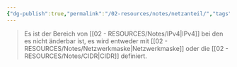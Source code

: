 ```yaml
---
{"dg-publish":true,"permalink":"/02-resources/notes/netzanteil/","tags":["netzwerk/ip/ipv4"],"noteIcon":"","updated":"2025-07-12T13:31:41.307+02:00"}
---
```


>Es ist der Bereich von [[02 - RESOURCES/Notes/IPv4\|IPv4]] bei den es nicht änderbar ist, es wird entweder mit [[02 - RESOURCES/Notes/Netzwerkmaske\|Netzwerkmaske]] oder die [[02 - RESOURCES/Notes/CIDR\|CIDR]] definiert.

<style> .container {font-family: sans-serif; text-align: center;} .button-wrapper button {z-index: 1;height: 40px; width: 100px; margin: 10px;padding: 5px;} .excalidraw .App-menu_top .buttonList { display: flex;} .excalidraw-wrapper { height: 800px; margin: 50px; position: relative;} :root[dir="ltr"] .excalidraw .layer-ui__wrapper .zen-mode-transition.App-menu_bottom--transition-left {transform: none;} </style><script src="https://cdn.jsdelivr.net/npm/react@17/umd/react.production.min.js"></script><script src="https://cdn.jsdelivr.net/npm/react-dom@17/umd/react-dom.production.min.js"></script><script type="text/javascript" src="https://cdn.jsdelivr.net/npm/@excalidraw/excalidraw@0/dist/excalidraw.production.min.js"></script><div id="Netzanteil_2024-07-29_2204.25.excalidraw.md1"></div><script>(function(){const InitialData={"type":"excalidraw","version":2,"source":"https://github.com/zsviczian/obsidian-excalidraw-plugin/releases/tag/2.2.9","elements":[{"type":"text","version":246,"versionNonce":1972470790,"index":"a0","isDeleted":false,"id":"zQWHillc","fillStyle":"solid","strokeWidth":2,"strokeStyle":"solid","roughness":1,"opacity":100,"angle":0,"x":-409.4915935975488,"y":-277.27638844874605,"strokeColor":"#1e1e1e","backgroundColor":"transparent","width":475.41387939453125,"height":86.12839612469412,"seed":1556602138,"groupIds":[],"frameId":null,"roundness":null,"boundElements":[{"id":"hmYavCoMVNp_xSlnNpeyk","type":"arrow"},{"id":"f0vPYp5Q_nQnhnwCvGpwX","type":"arrow"},{"id":"Ogp6-sG2ko8rS7z-HNk8i","type":"arrow"},{"id":"oGqTi4WboRej6IRPW_G8W","type":"arrow"}],"updated":1722283471413,"link":null,"locked":false,"fontSize":68.90271689975529,"fontFamily":1,"text":"192.168.1.0/24","rawText":"192.168.1.0/24","textAlign":"left","verticalAlign":"top","containerId":null,"originalText":"192.168.1.0/24","autoResize":true,"lineHeight":1.25},{"type":"text","version":292,"versionNonce":499138630,"index":"a1","isDeleted":false,"id":"HXE613VY","fillStyle":"solid","strokeWidth":2,"strokeStyle":"solid","roughness":1,"opacity":100,"angle":0,"x":-605.0941137391503,"y":-84.27638844874605,"strokeColor":"#1e1e1e","backgroundColor":"transparent","width":205.4796142578125,"height":54.99999999999999,"seed":750856666,"groupIds":[],"frameId":null,"roundness":null,"boundElements":[{"id":"hmYavCoMVNp_xSlnNpeyk","type":"arrow"}],"updated":1722283471413,"link":null,"locked":false,"fontSize":43.99999999999999,"fontFamily":1,"text":"11000000","rawText":"11000000","textAlign":"left","verticalAlign":"top","containerId":null,"originalText":"11000000","autoResize":true,"lineHeight":1.25},{"type":"text","version":292,"versionNonce":1973176198,"index":"a2","isDeleted":false,"id":"JMJuabVK","fillStyle":"solid","strokeWidth":2,"strokeStyle":"solid","roughness":1,"opacity":100,"angle":0,"x":-337.01415768446293,"y":-82.27638844874605,"strokeColor":"#1e1e1e","backgroundColor":"transparent","width":163.2754364013672,"height":47.999999999999986,"seed":1903353498,"groupIds":[],"frameId":null,"roundness":null,"boundElements":[{"id":"f0vPYp5Q_nQnhnwCvGpwX","type":"arrow"}],"updated":1722283471413,"link":null,"locked":false,"fontSize":38.39999999999999,"fontFamily":1,"text":"10101000","rawText":"10101000","textAlign":"left","verticalAlign":"top","containerId":null,"originalText":"10101000","autoResize":true,"lineHeight":1.25},{"type":"text","version":323,"versionNonce":1526032070,"index":"a3","isDeleted":false,"id":"zjgOlMRD","fillStyle":"solid","strokeWidth":2,"strokeStyle":"solid","roughness":1,"opacity":100,"angle":0,"x":-103.01415768446293,"y":-82.27638844874605,"strokeColor":"#1e1e1e","backgroundColor":"transparent","width":166.83763122558594,"height":40.999999999999986,"seed":1200618330,"groupIds":[],"frameId":null,"roundness":null,"boundElements":[{"id":"Ogp6-sG2ko8rS7z-HNk8i","type":"arrow"}],"updated":1722283471413,"link":null,"locked":false,"fontSize":32.79999999999999,"fontFamily":1,"text":"00000001","rawText":"00000001","textAlign":"left","verticalAlign":"top","containerId":null,"originalText":"00000001","autoResize":true,"lineHeight":1.25},{"type":"text","version":296,"versionNonce":1315479046,"index":"a4","isDeleted":false,"id":"yA0IA2St","fillStyle":"solid","strokeWidth":2,"strokeStyle":"solid","roughness":1,"opacity":100,"angle":0,"x":148.98584231553707,"y":-85.27638844874605,"strokeColor":"#1e1e1e","backgroundColor":"transparent","width":171.65625,"height":39,"seed":1030455322,"groupIds":[],"frameId":null,"roundness":null,"boundElements":[{"id":"oGqTi4WboRej6IRPW_G8W","type":"arrow"}],"updated":1722283471413,"link":null,"locked":false,"fontSize":31.2,"fontFamily":1,"text":"00000000","rawText":"00000000","textAlign":"left","verticalAlign":"top","containerId":null,"originalText":"00000000","autoResize":true,"lineHeight":1.25},{"type":"arrow","version":792,"versionNonce":1611178266,"index":"a5","isDeleted":false,"id":"hmYavCoMVNp_xSlnNpeyk","fillStyle":"solid","strokeWidth":2,"strokeStyle":"solid","roughness":1,"opacity":100,"angle":0,"x":-369.17579232388357,"y":-190.14799232405193,"strokeColor":"#1e1e1e","backgroundColor":"transparent","width":100.86788616978257,"height":89.16593692756402,"seed":519597274,"groupIds":[],"frameId":null,"roundness":{"type":2},"boundElements":[],"updated":1722283471874,"link":null,"locked":false,"startBinding":{"elementId":"zQWHillc","focus":0.4521537545793815,"gap":1},"endBinding":null,"lastCommittedPoint":null,"startArrowhead":null,"endArrowhead":"arrow","points":[[0,0],[-57.83836536057943,40.87160387530588],[-100.86788616978257,89.16593692756402]]},{"type":"arrow","version":418,"versionNonce":323579354,"index":"a6","isDeleted":false,"id":"f0vPYp5Q_nQnhnwCvGpwX","fillStyle":"solid","strokeWidth":2,"strokeStyle":"solid","roughness":1,"opacity":100,"angle":0,"x":-230.3639562652627,"y":-190.14799232405193,"strokeColor":"#1e1e1e","backgroundColor":"transparent","width":18.14030434090065,"height":82.84269278808733,"seed":1103741338,"groupIds":[],"frameId":null,"roundness":{"type":2},"boundElements":[],"updated":1722283471875,"link":null,"locked":false,"startBinding":{"elementId":"zQWHillc","focus":0.19798925536155282,"gap":1},"endBinding":null,"lastCommittedPoint":null,"startArrowhead":null,"endArrowhead":"arrow","points":[[0,0],[-18.14030434090065,82.84269278808733]]},{"type":"arrow","version":511,"versionNonce":1716691610,"index":"a7","isDeleted":false,"id":"Ogp6-sG2ko8rS7z-HNk8i","fillStyle":"solid","strokeWidth":2,"strokeStyle":"solid","roughness":1,"opacity":100,"angle":0,"x":-125.2470505935787,"y":-190.14799232405193,"strokeColor":"#1e1e1e","backgroundColor":"transparent","width":97.55556746332319,"height":93.14561156059447,"seed":1360166490,"groupIds":[],"frameId":null,"roundness":{"type":2},"boundElements":[],"updated":1722283471876,"link":null,"locked":false,"startBinding":{"elementId":"zQWHillc","focus":0.10954030344409287,"gap":1},"endBinding":null,"lastCommittedPoint":null,"startArrowhead":null,"endArrowhead":"arrow","points":[[0,0],[77.23289290911585,41.87160387530588],[97.55556746332319,93.14561156059447]]},{"type":"arrow","version":601,"versionNonce":2133781786,"index":"a8","isDeleted":false,"id":"oGqTi4WboRej6IRPW_G8W","fillStyle":"solid","strokeWidth":2,"strokeStyle":"solid","roughness":1,"opacity":100,"angle":0,"x":-83.93723460753984,"y":-201.04561921797688,"strokeColor":"#1e1e1e","backgroundColor":"transparent","width":302.5831377455653,"height":104.76923076923077,"seed":430285594,"groupIds":[],"frameId":null,"roundness":{"type":2},"boundElements":[],"updated":1722283573603,"link":null,"locked":false,"startBinding":{"elementId":"zQWHillc","focus":0.27599348769572035,"gap":1},"endBinding":null,"lastCommittedPoint":null,"startArrowhead":null,"endArrowhead":"arrow","points":[[0,0],[257.9230769230769,35.769230769230774],[302.5831377455653,104.76923076923077]]},{"type":"text","version":448,"versionNonce":900165062,"index":"aA","isDeleted":false,"id":"C6b2eEFd","fillStyle":"solid","strokeWidth":2,"strokeStyle":"solid","roughness":1,"opacity":100,"angle":0,"x":-293.6235269574477,"y":-433.430647614447,"strokeColor":"#1e1e1e","backgroundColor":"transparent","width":101.11988830566406,"height":25,"seed":2048337050,"groupIds":[],"frameId":null,"roundness":null,"boundElements":[],"updated":1722283545784,"link":null,"locked":false,"fontSize":20,"fontFamily":1,"text":"Netzanteil","rawText":"Netzanteil","textAlign":"left","verticalAlign":"top","containerId":null,"originalText":"Netzanteil","autoResize":true,"lineHeight":1.25},{"type":"text","version":432,"versionNonce":1001242822,"index":"aB","isDeleted":false,"id":"0RSBenNw","fillStyle":"solid","strokeWidth":2,"strokeStyle":"solid","roughness":1,"opacity":100,"angle":0,"x":-594.9120121381018,"y":14.539401024938115,"strokeColor":"#1e1e1e","backgroundColor":"transparent","width":175.61961364746094,"height":38.74995147145622,"seed":2142994778,"groupIds":[],"frameId":null,"roundness":null,"boundElements":[],"updated":1722283471413,"link":null,"locked":false,"fontSize":30.999961177164977,"fontFamily":1,"text":"1 1 1 1 1 1 1 1","rawText":"1 1 1 1 1 1 1 1","textAlign":"left","verticalAlign":"top","containerId":null,"originalText":"1 1 1 1 1 1 1 1","autoResize":true,"lineHeight":1.25},{"type":"text","version":329,"versionNonce":1795536902,"index":"aC","isDeleted":false,"id":"057v7kD8","fillStyle":"solid","strokeWidth":2,"strokeStyle":"solid","roughness":1,"opacity":100,"angle":0,"x":158.80768711919643,"y":1.4867694459908307,"strokeColor":"#1e1e1e","backgroundColor":"transparent","width":171.65625,"height":39,"seed":842417690,"groupIds":[],"frameId":null,"roundness":null,"boundElements":[],"updated":1722283471413,"link":null,"locked":false,"fontSize":31.2,"fontFamily":1,"text":"00000000","rawText":"00000000","textAlign":"left","verticalAlign":"top","containerId":null,"originalText":"00000000","autoResize":true,"lineHeight":1.25},{"type":"text","version":460,"versionNonce":853329734,"index":"aD","isDeleted":false,"id":"7Ip5GTtT","fillStyle":"solid","strokeWidth":2,"strokeStyle":"solid","roughness":1,"opacity":100,"angle":0,"x":-348.4469836764448,"y":13.190741078683573,"strokeColor":"#1e1e1e","backgroundColor":"transparent","width":175.61961364746094,"height":38.74995147145622,"seed":2054845146,"groupIds":[],"frameId":null,"roundness":null,"boundElements":[],"updated":1722283471413,"link":null,"locked":false,"fontSize":30.999961177164977,"fontFamily":1,"text":"1 1 1 1 1 1 1 1","rawText":"1 1 1 1 1 1 1 1","textAlign":"left","verticalAlign":"top","containerId":null,"originalText":"1 1 1 1 1 1 1 1","autoResize":true,"lineHeight":1.25},{"type":"text","version":466,"versionNonce":1670377094,"index":"aE","isDeleted":false,"id":"aMpWmZsF","fillStyle":"solid","strokeWidth":2,"strokeStyle":"solid","roughness":1,"opacity":100,"angle":0,"x":-111.60487841328688,"y":7.927583183947036,"strokeColor":"#1e1e1e","backgroundColor":"transparent","width":175.61961364746094,"height":38.74995147145622,"seed":723191706,"groupIds":[],"frameId":null,"roundness":null,"boundElements":[],"updated":1722283471413,"link":null,"locked":false,"fontSize":30.999961177164977,"fontFamily":1,"text":"1 1 1 1 1 1 1 1","rawText":"1 1 1 1 1 1 1 1","textAlign":"left","verticalAlign":"top","containerId":null,"originalText":"1 1 1 1 1 1 1 1","autoResize":true,"lineHeight":1.25},{"type":"line","version":1542,"versionNonce":970730950,"index":"aF","isDeleted":false,"id":"bJ5VlzJ3_XSXahOLJEK6l","fillStyle":"solid","strokeWidth":2,"strokeStyle":"solid","roughness":1,"opacity":100,"angle":0,"x":76.24900021027372,"y":-243.22375686979865,"strokeColor":"#1e1e1e","backgroundColor":"transparent","width":272.63157894736855,"height":244.21052631578937,"seed":1279984730,"groupIds":[],"frameId":null,"roundness":{"type":2},"boundElements":[],"updated":1722283471413,"link":null,"locked":false,"startBinding":null,"endBinding":null,"lastCommittedPoint":null,"startArrowhead":null,"endArrowhead":null,"points":[[0,0],[272.63157894736855,27.36842105263156],[249.47368421052647,244.21052631578937]]},{"type":"ellipse","version":370,"versionNonce":1390314758,"index":"aG","isDeleted":false,"id":"hF2HljseprUVQUZB6g2Rc","fillStyle":"solid","strokeWidth":1,"strokeStyle":"solid","roughness":1,"opacity":100,"angle":0,"x":-629.0141576844628,"y":-37.960598975061885,"strokeColor":"#1e1e1e","backgroundColor":"transparent","width":978.9473684210527,"height":118.9473684210526,"seed":1742563610,"groupIds":[],"frameId":null,"roundness":{"type":2},"boundElements":[],"updated":1722283471413,"link":null,"locked":false},{"type":"freedraw","version":307,"versionNonce":538178630,"index":"aH","isDeleted":false,"id":"0n9xJ9J_FxJk5Dh9B74e1","fillStyle":"solid","strokeWidth":1,"strokeStyle":"solid","roughness":1,"opacity":100,"angle":0,"x":-619.8238742836536,"y":69.97462369700293,"strokeColor":"#1e1e1e","backgroundColor":"transparent","width":709.4736842105264,"height":91.57894736842104,"seed":1430599130,"groupIds":[],"frameId":null,"roundness":null,"boundElements":[],"updated":1722283471413,"link":null,"locked":false,"points":[[0,0],[1.0526315789472847,0],[2.105263157894683,3.157894736842195],[5.263157894736764,6.315789473684276],[5.263157894736764,8.42105263157896],[8.42105263157896,11.57894736842104],[11.57894736842104,14.736842105263236],[14.736842105263122,16.84210526315792],[17.894736842105203,18.947368421052715],[23.15789473684208,22.105263157894797],[30.526315789473642,26.315789473684276],[37.8947368421052,29.473684210526358],[47.36842105263156,32.63157894736844],[55.78947368421052,34.736842105263236],[66.31578947368416,37.89473684210532],[74.73684210526312,38.947368421052715],[82.10526315789468,41.0526315789474],[96.84210526315792,43.157894736842195],[106.31578947368416,44.21052631578948],[115.78947368421052,45.26315789473688],[120,46.315789473684276],[131.57894736842104,48.42105263157896],[141.0526315789474,49.47368421052636],[149.47368421052624,49.47368421052636],[157.8947368421052,49.47368421052636],[165.26315789473688,49.47368421052636],[177.8947368421052,49.47368421052636],[186.31578947368416,49.47368421052636],[194.73684210526312,49.47368421052636],[203.15789473684208,49.47368421052636],[214.73684210526312,49.47368421052636],[218.9473684210526,49.47368421052636],[226.31578947368416,49.47368421052636],[233.68421052631572,49.47368421052636],[240,49.47368421052636],[251.57894736842104,49.47368421052636],[258.9473684210526,49.47368421052636],[266.31578947368416,49.47368421052636],[275.7894736842105,49.47368421052636],[288.42105263157896,50.526315789473756],[302.1052631578947,51.57894736842104],[311.57894736842104,52.63157894736844],[316.8421052631579,53.68421052631584],[323.1578947368421,54.736842105263236],[331.57894736842104,55.78947368421052],[335.7894736842105,56.84210526315792],[340,56.84210526315792],[344.2105263157895,58.947368421052715],[353.6842105263157,61.0526315789474],[358.9473684210526,63.157894736842195],[366.31578947368416,65.26315789473688],[372.63157894736844,66.31578947368428],[378.9473684210526,68.42105263157896],[384.2105263157895,70.52631578947376],[388.42105263157896,72.63157894736844],[392.63157894736844,73.68421052631584],[394.7368421052631,74.73684210526324],[396.8421052631579,75.78947368421052],[397.8947368421052,76.84210526315792],[398.9473684210526,78.94736842105272],[401.0526315789474,80],[403.1578947368421,82.1052631578948],[405.2631578947369,86.31578947368428],[405.2631578947369,87.36842105263156],[406.31578947368416,88.42105263157896],[406.31578947368416,89.47368421052636],[407.36842105263156,90.52631578947376],[407.36842105263156,91.57894736842104],[408.42105263157896,90.52631578947376],[409.47368421052636,87.36842105263156],[410.52631578947364,86.31578947368428],[413.68421052631584,82.1052631578948],[416.8421052631579,78.94736842105272],[421.0526315789474,75.78947368421052],[426.31578947368416,71.57894736842104],[429.47368421052636,70.52631578947376],[434.7368421052631,68.42105263157896],[440,66.31578947368428],[448.42105263157896,64.21052631578948],[454.7368421052631,62.1052631578948],[461.0526315789474,62.1052631578948],[463.1578947368421,61.0526315789474],[468.42105263157896,60],[476.8421052631578,60],[483.1578947368422,60],[490.52631578947364,60],[496.8421052631578,60],[507.36842105263156,60],[512.6315789473684,60],[517.8947368421053,60],[524.2105263157895,60],[528.4210526315788,60],[531.5789473684212,60],[535.7894736842105,60],[541.0526315789474,60],[548.4210526315788,60],[553.6842105263157,60],[558.9473684210526,60],[565.2631578947368,60],[573.6842105263157,60],[581.0526315789474,60],[595.7894736842105,61.0526315789474],[603.1578947368422,61.0526315789474],[607.3684210526316,61.0526315789474],[616.8421052631578,61.0526315789474],[624.2105263157895,61.0526315789474],[631.5789473684212,61.0526315789474],[638.9473684210526,61.0526315789474],[645.2631578947368,61.0526315789474],[652.6315789473684,61.0526315789474],[668.4210526315788,58.947368421052715],[676.8421052631578,55.78947368421052],[685.2631578947368,53.68421052631584],[695.7894736842105,48.42105263157896],[698.9473684210526,47.36842105263156],[703.1578947368422,45.26315789473688],[706.3157894736843,43.157894736842195],[707.3684210526316,41.0526315789474],[707.3684210526316,38.947368421052715],[709.4736842105264,36.84210526315792],[709.4736842105264,34.736842105263236],[709.4736842105264,33.68421052631584],[709.4736842105264,32.63157894736844],[709.4736842105264,31.57894736842104],[709.4736842105264,29.473684210526358],[709.4736842105264,28.42105263157896],[709.4736842105264,27.36842105263156],[709.4736842105264,26.315789473684276],[709.4736842105264,25.263157894736878],[709.4736842105264,24.21052631578948],[709.4736842105264,22.105263157894797],[709.4736842105264,21.0526315789474],[708.4210526315788,21.0526315789474],[708.4210526315788,21.0526315789474]],"lastCommittedPoint":null,"simulatePressure":true,"pressures":[]},{"type":"text","version":170,"versionNonce":1532590982,"index":"aI","isDeleted":false,"id":"M8vMIIUR","fillStyle":"solid","strokeWidth":1,"strokeStyle":"solid","roughness":1,"opacity":100,"angle":0,"x":-251.1194208423576,"y":197.74790304922954,"strokeColor":"#1e1e1e","backgroundColor":"transparent","width":68.11993408203125,"height":25,"seed":93678234,"groupIds":[],"frameId":null,"roundness":null,"boundElements":[],"updated":1722283471413,"link":null,"locked":false,"fontSize":20,"fontFamily":1,"text":"24Bits","rawText":"24Bits","textAlign":"left","verticalAlign":"top","containerId":null,"originalText":"24Bits","autoResize":true,"lineHeight":1.25},{"type":"freedraw","version":660,"versionNonce":1995810074,"index":"aJ","isDeleted":false,"id":"3oauoGOkJH_bfIlueo_ov","fillStyle":"solid","strokeWidth":1,"strokeStyle":"solid","roughness":1,"opacity":100,"angle":0,"x":-405.1670152079236,"y":-276.21886322463763,"strokeColor":"#1e1e1e","backgroundColor":"transparent","width":289.96655518394664,"height":107.69230769230768,"seed":1333856090,"groupIds":[],"frameId":null,"roundness":null,"boundElements":[],"updated":1722283492291,"link":null,"locked":false,"points":[[-0.14417661635503243,0],[-0.895385308541375,-0.7692307692307736],[-2.3978026929141607,-2.307692307692321],[-4.651428769473349,-7.692307692307679],[-6.153846153846132,-10.769230769230774],[-6.153846153846132,-12.30769230769232],[-6.153846153846132,-16.153846153846132],[-6.153846153846132,-18.461538461538453],[-6.153846153846132,-22.30769230769232],[-6.153846153846132,-23.846153846153868],[-6.153846153846132,-25.384615384615415],[-6.153846153846132,-26.923076923076906],[-5.40263746165974,-29.230769230769226],[-4.651428769473349,-30],[-3.900220077286951,-30.769230769230774],[-3.900220077286951,-31.538461538461547],[-3.149011385100557,-32.30769230769232],[-2.3978026929141607,-33.076923076923094],[-1.6465940007277682,-33.076923076923094],[-0.895385308541375,-33.076923076923094],[-0.895385308541375,-33.84615384615387],[-0.14417661635503243,-34.61538461538464],[1.3582407680177535,-35.384615384615415],[2.860658152390542,-36.15384615384613],[5.114284228949728,-36.923076923076906],[5.8654929211361235,-36.923076923076906],[6.616701613322515,-37.69230769230768],[8.870327689881698,-37.69230769230768],[11.123953766440824,-38.46153846153845],[14.879997227372801,-39.230769230769226],[21.640875457050292,-39.230769230769226],[23.89450153360948,-39.230769230769226],[26.14812761016866,-39.230769230769226],[27.650544994541445,-39.230769230769226],[29.904171071100578,-39.230769230769226],[32.157797147659764,-39.230769230769226],[35.162631916405346,-39.230769230769226],[38.91867537733726,-39.230769230769226],[43.42592753045562,-39.230769230769226],[50.938014452319514,-39.230769230769226],[54.694057913251484,-39.230769230769226],[58.45010137418341,-39.230769230769226],[60.703727450742576,-39.230769230769226],[64.45977091167455,-39.230769230769226],[66.71339698823375,-39.230769230769226],[68.21581437260649,-39.230769230769226],[71.22064914135204,-39.230769230769226],[74.22548391009764,-39.230769230769226],[79.48394475540236,-39.230769230769226],[82.48877952414786,-39.230769230769226],[84.7424056007071,-39.230769230769226],[87.74724036945268,-39.230769230769226],[89.24965775382549,-39.230769230769226],[91.50328383038459,-39.230769230769226],[94.50811859913017,-39.230769230769226],[96.7617446756893,-39.230769230769226],[98.26416206006208,-39.230769230769226],[102.77141421318046,-40],[105.0250402897396,-40],[108.02987505848516,-41.53846153846155],[111.03470982723073,-42.30769230769232],[115.5419619803491,-43.84615384615387],[120.04921413346747,-46.15384615384613],[123.05404890221293,-48.46153846153845],[125.30767497877217,-50],[126.05888367095852,-50.769230769230774],[127.5613010553313,-52.30769230769232],[129.0637184397041,-52.30769230769232],[131.31734451626323,-54.61538461538464],[134.3221792850088,-56.923076923076906],[136.57580536156803,-60.769230769230774],[138.07822274594082,-63.076923076923094],[139.5806401303136,-64.61538461538464],[140.33184882249995,-66.9230769230769],[141.8342662068727,-68.46153846153845],[143.33668359124553,-71.53846153846155],[145.59030966780463,-73.84615384615387],[147.09272705217742,-76.15384615384613],[148.5951444365502,-78.46153846153845],[149.3463531287367,-80.76923076923077],[149.3463531287367,-82.30769230769232],[150.84877051310937,-83.84615384615387],[150.84877051310937,-86.15384615384613],[151.59997920529577,-87.69230769230768],[152.35118789748216,-91.53846153846155],[153.10239658966856,-93.0769230769231],[153.10239658966856,-94.61538461538458],[153.85360528185493,-96.92307692307696],[153.85360528185493,-100],[153.85360528185493,-101.53846153846155],[154.6048139740414,-103.84615384615387],[155.35602266622772,-105.38461538461542],[155.35602266622772,-106.15384615384613],[155.35602266622772,-106.92307692307696],[155.35602266622772,-107.69230769230768],[154.6048139740414,-106.92307692307696],[154.6048139740414,-104.61538461538458],[154.6048139740414,-103.0769230769231],[154.6048139740414,-100],[154.6048139740414,-98.46153846153845],[154.6048139740414,-97.69230769230768],[154.6048139740414,-96.92307692307696],[153.85360528185493,-96.15384615384613],[153.85360528185493,-93.84615384615387],[153.85360528185493,-90.76923076923077],[153.85360528185493,-90],[153.85360528185493,-89.23076923076923],[153.85360528185493,-87.69230769230768],[153.85360528185493,-85.38461538461542],[153.85360528185493,-84.61538461538458],[153.85360528185493,-83.0769230769231],[153.85360528185493,-80.76923076923077],[153.85360528185493,-77.69230769230768],[153.85360528185493,-75.38461538461542],[154.6048139740414,-73.84615384615387],[156.1072313584142,-71.53846153846155],[157.60964874278702,-70],[159.11206612715975,-68.46153846153845],[162.11690089590522,-65.38461538461542],[164.3705269724645,-63.84615384615387],[166.6241530490236,-63.076923076923094],[171.13140520214202,-60.769230769230774],[174.13623997088752,-59.230769230769226],[176.38986604744667,-58.46153846153845],[179.39470081619223,-57.69230769230768],[183.1507442771242,-56.923076923076906],[189.1604138146153,-55.384615384615415],[192.91645727554723,-55.384615384615415],[196.6725007364793,-55.384615384615415],[200.42854419741116,-55.384615384615415],[207.94063111927503,-55.384615384615415],[212.44788327239337,-55.384615384615415],[216.2039267333254,-55.384615384615415],[219.20876150207084,-55.384615384615415],[220.71117888644372,-55.384615384615415],[222.96480496300288,-55.384615384615415],[225.9696397317485,-55.384615384615415],[227.4720571161212,-55.384615384615415],[228.97447450049395,-55.384615384615415],[231.22810057705317,-55.384615384615415],[234.2329353457988,-55.384615384615415],[235.73535273017157,-55.384615384615415],[238.74018749891698,-55.384615384615415],[241.7450222676626,-55.384615384615415],[243.24743965203535,-55.384615384615415],[244.74985703640817,-55.384615384615415],[246.25227442078096,-55.384615384615415],[247.0034831129673,-55.384615384615415],[248.50590049734006,-55.384615384615415],[249.25710918952652,-55.384615384615415],[250.00831788171288,-55.384615384615415],[250.75952657389934,-55.384615384615415],[252.2619439582721,-55.384615384615415],[254.51557003483128,-54.61538461538464],[256.0179874192041,-53.84615384615387],[256.7691961113904,-53.84615384615387],[259.02282218794966,-53.076923076923094],[261.2764482645088,-52.30769230769232],[262.7788656488815,-52.30769230769232],[263.530074341068,-52.30769230769232],[264.28128303325434,-51.53846153846155],[265.7837004176271,-51.53846153846155],[267.286117802,-51.53846153846155],[268.0373264941863,-50.769230769230774],[268.7885351863727,-50],[270.2909525707455,-49.230769230769226],[271.79336995511835,-49.230769230769226],[271.79336995511835,-48.46153846153845],[272.5445786473047,-47.69230769230768],[274.04699603167745,-47.69230769230768],[274.7982047238638,-46.923076923076906],[275.54941341605024,-46.15384615384613],[276.30062210823655,-45.384615384615415],[277.05183080042303,-44.61538461538464],[279.30545687698213,-42.30769230769232],[280.8078742613549,-40.769230769230774],[281.5590829535414,-40],[281.5590829535414,-39.230769230769226],[282.3102916457278,-38.46153846153845],[283.06150033791414,-37.69230769230768],[283.06150033791414,-36.923076923076906],[283.06150033791414,-36.15384615384613],[283.06150033791414,-34.61538461538464],[283.06150033791414,-33.076923076923094],[283.8127090301005,-31.538461538461547],[283.8127090301005,-30],[283.8127090301005,-29.230769230769226],[283.8127090301005,-26.923076923076906],[283.8127090301005,-26.153846153846132],[283.8127090301005,-25.384615384615415],[283.8127090301005,-24.61538461538464],[283.8127090301005,-23.846153846153868],[283.8127090301005,-23.076923076923094],[283.8127090301005,-21.538461538461547],[283.8127090301005,-20],[283.8127090301005,-18.461538461538453],[283.8127090301005,-16.153846153846132],[283.8127090301005,-15.384615384615415],[283.8127090301005,-14.615384615384642],[283.8127090301005,-13.846153846153868],[283.8127090301005,-13.076923076923094],[283.8127090301005,-12.30769230769232],[283.8127090301005,-11.538461538461547],[283.8127090301005,-10.769230769230774],[283.8127090301005,-10],[283.8127090301005,-9.230769230769226],[283.8127090301005,-8.461538461538453],[283.8127090301005,-8.461538461538453\|-0.14417661635503243,0],[-0.895385308541375,-0.7692307692307736],[-2.3978026929141607,-2.307692307692321],[-4.651428769473349,-7.692307692307679],[-6.153846153846132,-10.769230769230774],[-6.153846153846132,-12.30769230769232],[-6.153846153846132,-16.153846153846132],[-6.153846153846132,-18.461538461538453],[-6.153846153846132,-22.30769230769232],[-6.153846153846132,-23.846153846153868],[-6.153846153846132,-25.384615384615415],[-6.153846153846132,-26.923076923076906],[-5.40263746165974,-29.230769230769226],[-4.651428769473349,-30],[-3.900220077286951,-30.769230769230774],[-3.900220077286951,-31.538461538461547],[-3.149011385100557,-32.30769230769232],[-2.3978026929141607,-33.076923076923094],[-1.6465940007277682,-33.076923076923094],[-0.895385308541375,-33.076923076923094],[-0.895385308541375,-33.84615384615387],[-0.14417661635503243,-34.61538461538464],[1.3582407680177535,-35.384615384615415],[2.860658152390542,-36.15384615384613],[5.114284228949728,-36.923076923076906],[5.8654929211361235,-36.923076923076906],[6.616701613322515,-37.69230769230768],[8.870327689881698,-37.69230769230768],[11.123953766440824,-38.46153846153845],[14.879997227372801,-39.230769230769226],[21.640875457050292,-39.230769230769226],[23.89450153360948,-39.230769230769226],[26.14812761016866,-39.230769230769226],[27.650544994541445,-39.230769230769226],[29.904171071100578,-39.230769230769226],[32.157797147659764,-39.230769230769226],[35.162631916405346,-39.230769230769226],[38.91867537733726,-39.230769230769226],[43.42592753045562,-39.230769230769226],[50.938014452319514,-39.230769230769226],[54.694057913251484,-39.230769230769226],[58.45010137418341,-39.230769230769226],[60.703727450742576,-39.230769230769226],[64.45977091167455,-39.230769230769226],[66.71339698823375,-39.230769230769226],[68.21581437260649,-39.230769230769226],[71.22064914135204,-39.230769230769226],[74.22548391009764,-39.230769230769226],[79.48394475540236,-39.230769230769226],[82.48877952414786,-39.230769230769226],[84.7424056007071,-39.230769230769226],[87.74724036945268,-39.230769230769226],[89.24965775382549,-39.230769230769226],[91.50328383038459,-39.230769230769226],[94.50811859913017,-39.230769230769226],[96.7617446756893,-39.230769230769226],[98.26416206006208,-39.230769230769226],[102.77141421318046,-40],[105.0250402897396,-40],[108.02987505848516,-41.53846153846155],[111.03470982723073,-42.30769230769232],[115.5419619803491,-43.84615384615387],[120.04921413346747,-46.15384615384613],[123.05404890221293,-48.46153846153845],[125.30767497877217,-50],[126.05888367095852,-50.769230769230774],[127.5613010553313,-52.30769230769232],[129.0637184397041,-52.30769230769232],[131.31734451626323,-54.61538461538464],[134.3221792850088,-56.923076923076906],[136.57580536156803,-60.769230769230774],[138.07822274594082,-63.076923076923094],[139.5806401303136,-64.61538461538464],[140.33184882249995,-66.9230769230769],[141.8342662068727,-68.46153846153845],[143.33668359124553,-71.53846153846155],[145.59030966780463,-73.84615384615387],[147.09272705217742,-76.15384615384613],[148.5951444365502,-78.46153846153845],[149.3463531287367,-80.76923076923077],[149.3463531287367,-82.30769230769232],[150.84877051310937,-83.84615384615387],[150.84877051310937,-86.15384615384613],[151.59997920529577,-87.69230769230768],[152.35118789748216,-91.53846153846155],[153.10239658966856,-93.0769230769231],[153.10239658966856,-94.61538461538458],[153.85360528185493,-96.92307692307696],[153.85360528185493,-100],[153.85360528185493,-101.53846153846155],[154.6048139740414,-103.84615384615387],[155.35602266622772,-105.38461538461542],[155.35602266622772,-106.15384615384613],[155.35602266622772,-106.92307692307696],[155.35602266622772,-107.69230769230768],[154.6048139740414,-106.92307692307696],[154.6048139740414,-104.61538461538458],[154.6048139740414,-103.0769230769231],[154.6048139740414,-100],[154.6048139740414,-98.46153846153845],[154.6048139740414,-97.69230769230768],[154.6048139740414,-96.92307692307696],[153.85360528185493,-96.15384615384613],[153.85360528185493,-93.84615384615387],[153.85360528185493,-90.76923076923077],[153.85360528185493,-90],[153.85360528185493,-89.23076923076923],[153.85360528185493,-87.69230769230768],[153.85360528185493,-85.38461538461542],[153.85360528185493,-84.61538461538458],[153.85360528185493,-83.0769230769231],[153.85360528185493,-80.76923076923077],[153.85360528185493,-77.69230769230768],[153.85360528185493,-75.38461538461542],[154.6048139740414,-73.84615384615387],[156.1072313584142,-71.53846153846155],[157.60964874278702,-70],[159.11206612715975,-68.46153846153845],[162.11690089590522,-65.38461538461542],[164.3705269724645,-63.84615384615387],[166.6241530490236,-63.076923076923094],[171.13140520214202,-60.769230769230774],[174.13623997088752,-59.230769230769226],[176.38986604744667,-58.46153846153845],[179.39470081619223,-57.69230769230768],[183.1507442771242,-56.923076923076906],[189.1604138146153,-55.384615384615415],[192.91645727554723,-55.384615384615415],[196.6725007364793,-55.384615384615415],[200.42854419741116,-55.384615384615415],[207.94063111927503,-55.384615384615415],[212.44788327239337,-55.384615384615415],[216.2039267333254,-55.384615384615415],[219.20876150207084,-55.384615384615415],[220.71117888644372,-55.384615384615415],[222.96480496300288,-55.384615384615415],[225.9696397317485,-55.384615384615415],[227.4720571161212,-55.384615384615415],[228.97447450049395,-55.384615384615415],[231.22810057705317,-55.384615384615415],[234.2329353457988,-55.384615384615415],[235.73535273017157,-55.384615384615415],[238.74018749891698,-55.384615384615415],[241.7450222676626,-55.384615384615415],[243.24743965203535,-55.384615384615415],[244.74985703640817,-55.384615384615415],[246.25227442078096,-55.384615384615415],[247.0034831129673,-55.384615384615415],[248.50590049734006,-55.384615384615415],[249.25710918952652,-55.384615384615415],[250.00831788171288,-55.384615384615415],[250.75952657389934,-55.384615384615415],[252.2619439582721,-55.384615384615415],[254.51557003483128,-54.61538461538464],[256.0179874192041,-53.84615384615387],[256.7691961113904,-53.84615384615387],[259.02282218794966,-53.076923076923094],[261.2764482645088,-52.30769230769232],[262.7788656488815,-52.30769230769232],[263.530074341068,-52.30769230769232],[264.28128303325434,-51.53846153846155],[265.7837004176271,-51.53846153846155],[267.286117802,-51.53846153846155],[268.0373264941863,-50.769230769230774],[268.7885351863727,-50],[270.2909525707455,-49.230769230769226],[271.79336995511835,-49.230769230769226],[271.79336995511835,-48.46153846153845],[272.5445786473047,-47.69230769230768],[274.04699603167745,-47.69230769230768],[274.7982047238638,-46.923076923076906],[275.54941341605024,-46.15384615384613],[276.30062210823655,-45.384615384615415],[277.05183080042303,-44.61538461538464],[279.30545687698213,-42.30769230769232],[280.8078742613549,-40.769230769230774],[281.5590829535414,-40],[281.5590829535414,-39.230769230769226],[282.3102916457278,-38.46153846153845],[283.06150033791414,-37.69230769230768],[283.06150033791414,-36.923076923076906],[283.06150033791414,-36.15384615384613],[283.06150033791414,-34.61538461538464],[283.06150033791414,-33.076923076923094],[283.8127090301005,-31.538461538461547],[283.8127090301005,-30],[283.8127090301005,-29.230769230769226],[283.8127090301005,-26.923076923076906],[283.8127090301005,-26.153846153846132],[283.8127090301005,-25.384615384615415],[283.8127090301005,-24.61538461538464],[283.8127090301005,-23.846153846153868],[283.8127090301005,-23.076923076923094],[283.8127090301005,-21.538461538461547],[283.8127090301005,-20],[283.8127090301005,-18.461538461538453],[283.8127090301005,-16.153846153846132],[283.8127090301005,-15.384615384615415],[283.8127090301005,-14.615384615384642],[283.8127090301005,-13.846153846153868],[283.8127090301005,-13.076923076923094],[283.8127090301005,-12.30769230769232],[283.8127090301005,-11.538461538461547],[283.8127090301005,-10.769230769230774],[283.8127090301005,-10],[283.8127090301005,-9.230769230769226],[283.8127090301005,-8.461538461538453],[283.8127090301005,-8.461538461538453]],"lastCommittedPoint":null,"simulatePressure":true,"pressures":[]},{"type":"line","version":111,"versionNonce":627626502,"index":"aK","isDeleted":false,"id":"p6naor0BJzxkejZR5fwd4","fillStyle":"solid","strokeWidth":1,"strokeStyle":"solid","roughness":1,"opacity":100,"angle":0,"x":-401.2141564724559,"y":-201.65444213847752,"strokeColor":"#1e1e1e","backgroundColor":"transparent","width":88.46153846153851,"height":0.7692307692307736,"seed":995822618,"groupIds":[],"frameId":null,"roundness":{"type":2},"boundElements":[],"updated":1722283471413,"link":null,"locked":false,"startBinding":null,"endBinding":null,"lastCommittedPoint":null,"startArrowhead":null,"endArrowhead":null,"points":[[0,0],[88.46153846153851,0.7692307692307736]]},{"type":"line","version":92,"versionNonce":634167622,"index":"aL","isDeleted":false,"id":"XTiiTBb9oSZsjN57CJyD6","fillStyle":"solid","strokeWidth":1,"strokeStyle":"solid","roughness":1,"opacity":100,"angle":0,"x":-272.75261801091744,"y":-199.34674983078514,"strokeColor":"#1e1e1e","backgroundColor":"transparent","width":87.69230769230762,"height":0.7692307692307736,"seed":1326872794,"groupIds":[],"frameId":null,"roundness":{"type":2},"boundElements":[],"updated":1722283471413,"link":null,"locked":false,"startBinding":null,"endBinding":null,"lastCommittedPoint":null,"startArrowhead":null,"endArrowhead":null,"points":[[0,0],[87.69230769230762,0.7692307692307736]]},{"type":"line","version":70,"versionNonce":1601472646,"index":"aM","isDeleted":false,"id":"wVAWkJE8twYJpO7atOuql","fillStyle":"solid","strokeWidth":1,"strokeStyle":"solid","roughness":1,"opacity":100,"angle":0,"x":-146.59877185707137,"y":-197.03905752309277,"strokeColor":"#1e1e1e","backgroundColor":"transparent","width":22.307692307692378,"height":0,"seed":1514556826,"groupIds":[],"frameId":null,"roundness":{"type":2},"boundElements":[],"updated":1722283471413,"link":null,"locked":false,"startBinding":null,"endBinding":null,"lastCommittedPoint":null,"startArrowhead":null,"endArrowhead":null,"points":[[0,0],[22.307692307692378,0]]},{"type":"line","version":94,"versionNonce":1109231558,"index":"aN","isDeleted":false,"id":"JLEBgUrWLJc9O9Z3lwWk-","fillStyle":"solid","strokeWidth":1,"strokeStyle":"solid","roughness":1,"opacity":100,"angle":0,"x":-102.75261801091756,"y":-200.8852113692467,"strokeColor":"#1e1e1e","backgroundColor":"transparent","width":36.92307692307702,"height":0.7692307692307736,"seed":1109232218,"groupIds":[],"frameId":null,"roundness":{"type":2},"boundElements":[],"updated":1722283471413,"link":null,"locked":false,"startBinding":null,"endBinding":null,"lastCommittedPoint":null,"startArrowhead":null,"endArrowhead":null,"points":[[0,0],[36.92307692307702,-0.7692307692307736]]},{"id":"3YGc6lYhGdL80B8AEds6T","type":"ellipse","x":-659.280744266587,"y":-101.20002104708499,"width":776.4825585223198,"height":74.08817472889547,"angle":0,"strokeColor":"#1e1e1e","backgroundColor":"transparent","fillStyle":"solid","strokeWidth":2,"strokeStyle":"solid","roughness":1,"opacity":100,"groupIds":[],"frameId":null,"index":"aP","roundness":{"type":2},"seed":1647732934,"version":78,"versionNonce":1060652614,"isDeleted":false,"boundElements":null,"updated":1722283588343,"link":null,"locked":false},{"id":"9TVHwITGVPghDx31qNJQ3","type":"line","x":-416.8103542447474,"y":-236.86797736882858,"width":247.2813104587808,"height":173.19313572988546,"angle":0,"strokeColor":"#1e1e1e","backgroundColor":"transparent","fillStyle":"solid","strokeWidth":1,"strokeStyle":"dashed","roughness":1,"opacity":100,"groupIds":[],"frameId":null,"index":"aQ","roundness":{"type":2},"seed":379841734,"version":214,"versionNonce":575226950,"isDeleted":false,"boundElements":null,"updated":1722283631872,"link":null,"locked":false,"points":[[0,0],[-217.45360374974507,38.48736349553013],[-247.2813104587808,173.19313572988546]],"lastCommittedPoint":null,"startBinding":null,"endBinding":null,"startArrowhead":null,"endArrowhead":null},{"id":"PsOCwlYz","type":"text","x":-710.2765008981644,"y":-232.0570569318873,"width":161.31982421875,"height":25,"angle":5.940753050652903,"strokeColor":"#1e1e1e","backgroundColor":"transparent","fillStyle":"solid","strokeWidth":1,"strokeStyle":"dashed","roughness":1,"opacity":100,"groupIds":[],"frameId":null,"index":"aW","roundness":null,"seed":227400986,"version":123,"versionNonce":205965018,"isDeleted":false,"boundElements":null,"updated":1722283680545,"link":null,"locked":false,"text":"Netzanteil Binär","rawText":"Netzanteil Binär","fontSize":20,"fontFamily":1,"textAlign":"left","verticalAlign":"top","containerId":null,"originalText":"Netzanteil Binär","autoResize":true,"lineHeight":1.25},{"type":"text","version":12,"versionNonce":1068908058,"index":"a9","isDeleted":true,"id":"gXIKRLNC","fillStyle":"solid","strokeWidth":1,"strokeStyle":"solid","roughness":1,"opacity":100,"angle":0,"x":168.12646731553707,"y":-177.2763884487461,"strokeColor":"#1e1e1e","backgroundColor":"transparent","width":11.71875,"height":24,"seed":1442197466,"groupIds":[],"frameId":null,"roundness":null,"boundElements":[],"updated":1722283552972,"link":null,"locked":false,"fontSize":20,"fontFamily":3,"text":"","rawText":"","textAlign":"center","verticalAlign":"middle","containerId":"oGqTi4WboRej6IRPW_G8W","originalText":"","autoResize":true,"lineHeight":1.2},{"type":"ellipse","version":130,"versionNonce":1744421446,"index":"aO","isDeleted":true,"id":"B6TmaZjU7wloOiextdVh9","fillStyle":"solid","strokeWidth":1,"strokeStyle":"solid","roughness":1,"opacity":100,"angle":0,"x":124.28034902204956,"y":-91.81555706521743,"strokeColor":"#1e1e1e","backgroundColor":"transparent","width":205.71428571428567,"height":47.61904761904765,"seed":1299132186,"groupIds":[],"frameId":null,"roundness":{"type":2},"boundElements":[{"id":"oGqTi4WboRej6IRPW_G8W","type":"arrow"}],"updated":1722283573603,"link":null,"locked":false},{"id":"sFSPqEJI","type":"text","x":-505.3312902844666,"y":-224.3595842327813,"width":9.999984741210938,"height":25,"angle":0,"strokeColor":"#1e1e1e","backgroundColor":"transparent","fillStyle":"solid","strokeWidth":1,"strokeStyle":"dashed","roughness":1,"opacity":100,"groupIds":[],"frameId":null,"index":"aR","roundness":null,"seed":1275947718,"version":3,"versionNonce":2061103430,"isDeleted":true,"boundElements":null,"updated":1722283634837,"link":null,"locked":false,"text":"","rawText":"","fontSize":20,"fontFamily":1,"textAlign":"left","verticalAlign":"top","containerId":null,"originalText":"","autoResize":true,"lineHeight":1.25},{"id":"8CtaKvO6","type":"text","x":-532.2724447313376,"y":-227.24613649494603,"width":9.999984741210938,"height":25,"angle":0,"strokeColor":"#1e1e1e","backgroundColor":"transparent","fillStyle":"solid","strokeWidth":1,"strokeStyle":"dashed","roughness":1,"opacity":100,"groupIds":[],"frameId":null,"index":"aS","roundness":null,"seed":269932486,"version":3,"versionNonce":858529350,"isDeleted":true,"boundElements":null,"updated":1722283635861,"link":null,"locked":false,"text":"","rawText":"","fontSize":20,"fontFamily":1,"textAlign":"left","verticalAlign":"top","containerId":null,"originalText":"","autoResize":true,"lineHeight":1.25},{"id":"0F7rLyM4","type":"text","x":-554.4026787412674,"y":-232.0570569318873,"width":9.999984741210938,"height":25,"angle":0,"strokeColor":"#1e1e1e","backgroundColor":"transparent","fillStyle":"solid","strokeWidth":1,"strokeStyle":"dashed","roughness":1,"opacity":100,"groupIds":[],"frameId":null,"index":"aT","roundness":null,"seed":1367459014,"version":3,"versionNonce":511691590,"isDeleted":true,"boundElements":null,"updated":1722283637822,"link":null,"locked":false,"text":"","rawText":"","fontSize":20,"fontFamily":1,"textAlign":"left","verticalAlign":"top","containerId":null,"originalText":"","autoResize":true,"lineHeight":1.25},{"id":"DopQXWco","type":"text","x":-618.8690125962804,"y":-211.851191096734,"width":9.999984741210938,"height":25,"angle":0,"strokeColor":"#1e1e1e","backgroundColor":"transparent","fillStyle":"solid","strokeWidth":1,"strokeStyle":"dashed","roughness":1,"opacity":100,"groupIds":[],"frameId":null,"index":"aU","roundness":null,"seed":1880422470,"version":3,"versionNonce":964435654,"isDeleted":true,"boundElements":null,"updated":1722283661275,"link":null,"locked":false,"text":"","rawText":"","fontSize":20,"fontFamily":1,"textAlign":"left","verticalAlign":"top","containerId":null,"originalText":"","autoResize":true,"lineHeight":1.25},{"id":"FutZziMH","type":"text","x":-603.4740671980684,"y":-209.92682292195747,"width":9.999984741210938,"height":25,"angle":0,"strokeColor":"#1e1e1e","backgroundColor":"transparent","fillStyle":"solid","strokeWidth":1,"strokeStyle":"dashed","roughness":1,"opacity":100,"groupIds":[],"frameId":null,"index":"aV","roundness":null,"seed":448838170,"version":3,"versionNonce":580418458,"isDeleted":true,"boundElements":null,"updated":1722283663429,"link":null,"locked":false,"text":"","rawText":"","fontSize":20,"fontFamily":1,"textAlign":"left","verticalAlign":"top","containerId":null,"originalText":"","autoResize":true,"lineHeight":1.25}],"appState":{"theme":"dark","viewBackgroundColor":"#ffffff","currentItemStrokeColor":"#1e1e1e","currentItemBackgroundColor":"transparent","currentItemFillStyle":"solid","currentItemStrokeWidth":1,"currentItemStrokeStyle":"dashed","currentItemRoughness":1,"currentItemOpacity":100,"currentItemFontFamily":1,"currentItemFontSize":20,"currentItemTextAlign":"left","currentItemStartArrowhead":null,"currentItemEndArrowhead":"arrow","scrollX":780.0348472338127,"scrollY":545.3231480085907,"zoom":{"value":1},"currentItemRoundness":"round","gridSize":null,"gridColor":{"Bold":"#C9C9C9FF","Regular":"#EDEDEDFF"},"currentStrokeOptions":null,"previousGridSize":null,"frameRendering":{"enabled":true,"clip":true,"name":true,"outline":true},"objectsSnapModeEnabled":false},"files":{}};InitialData.scrollToContent=true;App=()=>{const e=React.useRef(null),t=React.useRef(null),[n,i]=React.useState({width:void 0,height:void 0});return React.useEffect(()=>{i({width:t.current.getBoundingClientRect().width,height:t.current.getBoundingClientRect().height});const e=()=>{i({width:t.current.getBoundingClientRect().width,height:t.current.getBoundingClientRect().height})};return window.addEventListener("resize",e),()=>window.removeEventListener("resize",e)},[t]),React.createElement(React.Fragment,null,React.createElement("div",{className:"excalidraw-wrapper",ref:t},React.createElement(ExcalidrawLib.Excalidraw,{ref:e,width:n.width,height:n.height,initialData:InitialData,viewModeEnabled:!0,zenModeEnabled:!0,gridModeEnabled:!1})))},excalidrawWrapper=document.getElementById("Netzanteil_2024-07-29_2204.25.excalidraw.md1");ReactDOM.render(React.createElement(App),excalidrawWrapper);})();</script>